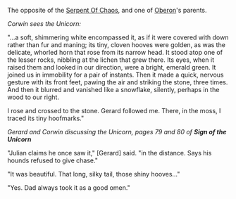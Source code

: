 The opposite of the [Serpent Of Chaos](SerpentOfChaos), and one of [Oberon](OberonOfDworkin)'s parents.

*Corwin sees the Unicorn:*

"...a soft, shimmering white encompassed it, as if it were covered with down rather than fur and maning; its tiny, cloven hooves were golden, as was the delicate, whorled horn that rose from its narrow head. It stood atop one of the lesser rocks, nibbling at the lichen that grew there. Its eyes, when it raised them and looked in our direction, were a bright, emerald green. It joined us in immobility for a pair of instants. Then it made a quick, nervous gesture with its front feet, pawing the air and striking the stone, three times. And then it blurred and vanished like a snowflake, silently, perhaps in the wood to our right.

I rose and crossed to the stone. Gerard followed me. There, in the moss, I traced its tiny hoofmarks."

*Gerard and Corwin discussing the Unicorn, pages 79 and 80 of __Sign of the Unicorn__*

"Julian claims he once saw it," [Gerard] said. "in the distance. Says his hounds refused to give chase."

"It was beautiful. That long, silky tail, those shiny hooves..."

"Yes. Dad always took it as a good omen."
